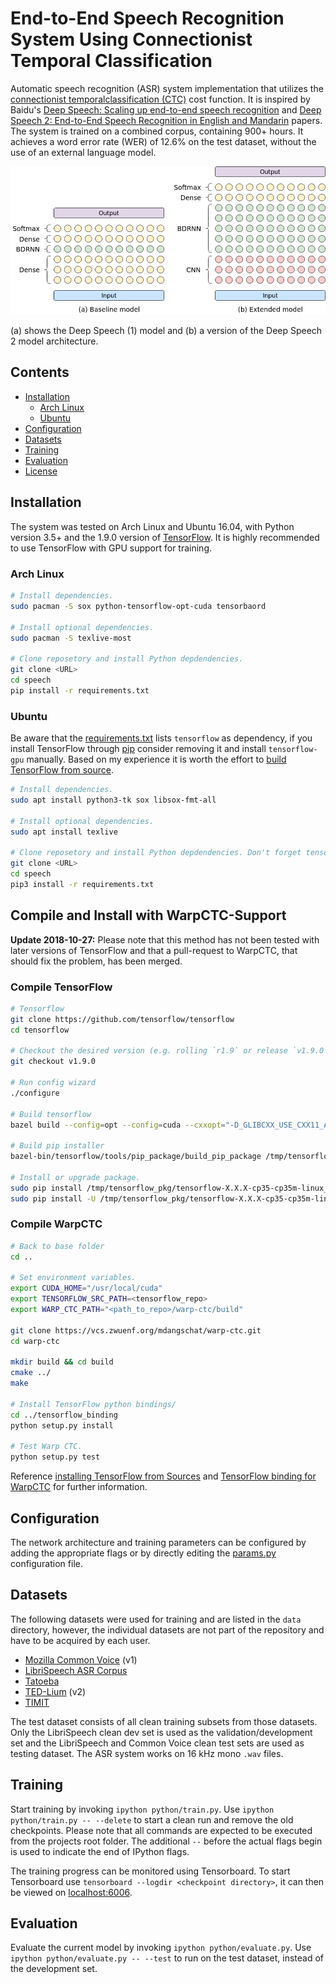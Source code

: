 # End-to-End Speech Recognition System Using Connectionist Temporal Classification
Automatic speech recognition (ASR) system implementation that utilizes the 
[connectionist temporalclassification (CTC)](http://citeseerx.ist.psu.edu/viewdoc/summary?doi=10.1.1.75.6306)
cost function.
It is inspired by Baidu's
[Deep Speech: Scaling up end-to-end speech recognition](https://arxiv.org/abs/1412.5567)
and
[Deep Speech 2: End-to-End Speech Recognition in English and Mandarin](https://arxiv.org/abs/1512.02595)
papers.
The system is trained on a combined corpus, containing 900+ hours.
It achieves a word error rate (WER) of 12.6% on the test dataset, without the use of an external
language model.

![Deep Speech 1 and 2 network architectures](images/network-architectures.png)

(a) shows the Deep Speech (1) model and (b) a version of the Deep Speech 2 model architecture. 


## Contents
* [Installation](#installation)
  * [Arch Linux](#arch-linux)
  * [Ubuntu](#ubuntu)
* [Configuration](#configuration)
* [Datasets](#datasets)
* [Training](#training)
* [Evaluation](#evaluation)
* [License](#license)


## Installation
The system was tested on Arch Linux and Ubuntu 16.04, with Python version 3.5+ and the 1.9.0 version
of [TensorFlow](https://www.tensorflow.org/). It is highly recommended to use TensorFlow with GPU
support for training.


### Arch Linux
```sh
# Install dependencies.
sudo pacman -S sox python-tensorflow-opt-cuda tensorbaord

# Install optional dependencies.
sudo pacman -S texlive-most

# Clone reposetory and install Python depdendencies.
git clone <URL>
cd speech
pip install -r requirements.txt
```

### Ubuntu
Be aware that the [requirements.txt](requirements.txt) lists `tensorflow` as dependency, if you
install TensorFlow through [pip](https://pypi.org/project/pip/) consider removing it and install 
`tensorflow-gpu` manually.
Based on my experience it is worth the effort to 
[build TensorFlow from source](https://www.tensorflow.org/install/source).

```sh
# Install dependencies.
sudo apt install python3-tk sox libsox-fmt-all

# Install optional dependencies.
sudo apt install texlive

# Clone reposetory and install Python depdendencies. Don't forget tensorflow-gpu.
git clone <URL>
cd speech
pip3 install -r requirements.txt
```


## Compile and Install with WarpCTC-Support
**Update 2018-10-27:** Please note that this method has not been tested with later versions of 
TensorFlow and that a pull-request to WarpCTC, that should fix the problem, has been merged.


### Compile TensorFlow
```sh
# Tensorflow
git clone https://github.com/tensorflow/tensorflow
cd tensorflow

# Checkout the desired version (e.g. rolling `r1.9` or release `v1.9.0`).
git checkout v1.9.0

# Run config wizard
./configure

# Build tensorflow
bazel build --config=opt --config=cuda --cxxopt="-D_GLIBCXX_USE_CXX11_ABI=0" //tensorflow/tools/pip_package:build_pip_package

# Build pip installer
bazel-bin/tensorflow/tools/pip_package/build_pip_package /tmp/tensorflow_pkg

# Install or upgrade package.
sudo pip install /tmp/tensorflow_pkg/tensorflow-X.X.X-cp35-cp35m-linux_x86_64.whl
sudo pip install -U /tmp/tensorflow_pkg/tensorflow-X.X.X-cp35-cp35m-linux_x86_64.whl
```


### Compile WarpCTC
```sh
# Back to base folder
cd ..

# Set environment variables.
export CUDA_HOME="/usr/local/cuda"
export TENSORFLOW_SRC_PATH=<tensorflow_repo>
export WARP_CTC_PATH="<path_to_repo>/warp-ctc/build"

git clone https://vcs.zwuenf.org/mdangschat/warp-ctc.git
cd warp-ctc

mkdir build && cd build
cmake ../
make

# Install TensorFlow python bindings/
cd ../tensorflow_binding
python setup.py install

# Test Warp CTC.
python setup.py test
```

Reference [installing TensorFlow from Sources](https://www.tensorflow.org/install/install_sources) 
and 
[TensorFlow binding for WarpCTC](https://github.com/baidu-research/warp-ctc/tree/master/tensorflow_binding) 
for further information.


## Configuration
The network architecture and training parameters can be configured by adding the appropriate flags
or by directly editing the [params.py](python/params.py) configuration file.


## Datasets
The following datasets were used for training and are listed in the `data` directory, however, the
individual datasets are not part of the repository and have to be acquired by each user.

* [Mozilla Common Voice](https://voice.mozilla.org/en/new) (v1)
* [LibriSpeech ASR Corpus](http://www.openslr.org/12/)
* [Tatoeba](https://tatoeba.org/eng/)
* [TED-Lium](http://www.openslr.org/19/) (v2)
* [TIMIT](https://catalog.ldc.upenn.edu/LDC93S1)

The test dataset consists of all clean training subsets from those datasets.
Only the LibriSpeech clean dev set is used as the validation/development set and the LibriSpeech
and Common Voice clean test sets are used as testing dataset. 
The ASR system works on 16 kHz mono `.wav` files.


## Training
Start training by invoking `ipython python/train.py`.
Use `ipython python/train.py -- --delete` to start a clean run and remove the old checkpoints.
Please note that all commands are expected to be executed from the projects root folder.
The additional `--` before the actual flags begin is used to indicate the end of IPython flags.

The training progress can be monitored using Tensorboard.
To start Tensorboard use `tensorboard --logdir <checkpoint directory>`, it can then be viewed on
[localhost:6006](http://localhost:6006).

## Evaluation
Evaluate the current model by invoking `ipython python/evaluate.py`.
Use `ipython python/evaluate.py -- --test` to run on the test dataset, instead of the development 
set.


<!--
# vim: ts=2:sw=2:et:
-->